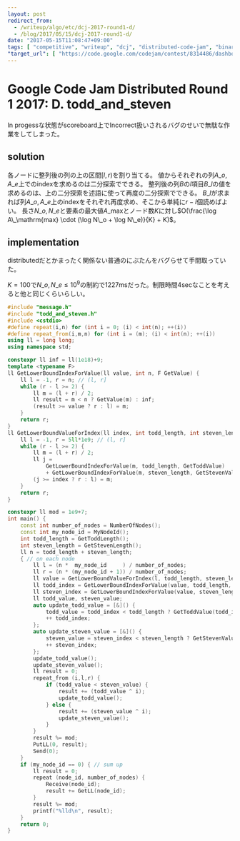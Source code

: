 ```yaml
---
layout: post
redirect_from:
  - /writeup/algo/etc/dcj-2017-round1-d/
  - /blog/2017/05/15/dcj-2017-round1-d/
date: "2017-05-15T11:08:47+09:00"
tags: [ "competitive", "writeup", "dcj", "distributed-code-jam", "binary-search" ]
"target_url": [ "https://code.google.com/codejam/contest/8314486/dashboard#s=p3" ]
---
```


# Google Code Jam Distributed Round 1 2017: D. todd_and_steven

In progessな状態がscoreboard上でIncorrect扱いされるバグのせいで無駄な作業をしてしまった。

## solution

各ノードに整列後の列の上の区間$[l, r)$を割り当てる。
値からそれぞれの列$A\_o, A\_e$上でのindexを求めるのは二分探索でできる。
整列後の列$B$の$l$項目$B\_l$の値を求めるのは、上の二分探索を述語に使って再度の二分探索でできる。
$B\_l$が求まれば列$A\_o, A\_e$上のindexをそれぞれ再度求め、そこから単純に$r-l$個読めばよい。
長さ$N\_o,N\_e$と要素の最大値$A\_\mathrm{max}$とノード数$K$に対し$O(\frac{\log A\_\mathrm{max} \cdot (\log N\_o + \log N\_e)}{K} + K)$。

## implementation

distributedだとかまったく関係ない普通のにぶたんをバグらせて手間取っていた。

$K = 100$で$N\_o, N\_e \le 10^9$の制約で$1227$msだった。制限時間$4$secなことを考えると他と同じくらいらしい。

``` c++
#include "message.h"
#include "todd_and_steven.h"
#include <cstdio>
#define repeat(i,n) for (int i = 0; (i) < int(n); ++(i))
#define repeat_from(i,m,n) for (int i = (m); (i) < int(n); ++(i))
using ll = long long;
using namespace std;

constexpr ll inf = ll(1e18)+9;
template <typename F>
ll GetLowerBoundIndexForValue(ll value, int n, F GetValue) {
    ll l = -1, r = n; // (l, r]
    while (r - l >= 2) {
        ll m = (l + r) / 2;
        ll result = m < n ? GetValue(m) : inf;
        (result >= value ? r : l) = m;
    }
    return r;
}
ll GetLowerBoundValueForIndex(ll index, int todd_length, int steven_length) {
    ll l = -1, r = 5ll*1e9; // (l, r]
    while (r - l >= 2) {
        ll m = (l + r) / 2;
        ll j =
            GetLowerBoundIndexForValue(m, todd_length, GetToddValue)
            + GetLowerBoundIndexForValue(m, steven_length, GetStevenValue);
        (j >= index ? r : l) = m;
    }
    return r;
}

constexpr ll mod = 1e9+7;
int main() {
    const int number_of_nodes = NumberOfNodes();
    const int my_node_id = MyNodeId();
    int todd_length = GetToddLength();
    int steven_length = GetStevenLength();
    ll n = todd_length + steven_length;
    { // on each node
        ll l = (n *  my_node_id     ) / number_of_nodes;
        ll r = (n * (my_node_id + 1)) / number_of_nodes;
        ll value = GetLowerBoundValueForIndex(l, todd_length, steven_length);
        ll todd_index = GetLowerBoundIndexForValue(value, todd_length, GetToddValue);
        ll steven_index = GetLowerBoundIndexForValue(value, steven_length, GetStevenValue);
        ll todd_value, steven_value;
        auto update_todd_value = [&]() {
            todd_value = todd_index < todd_length ? GetToddValue(todd_index) : inf;
            ++ todd_index;
        };
        auto update_steven_value = [&]() {
            steven_value = steven_index < steven_length ? GetStevenValue(steven_index) : inf;
            ++ steven_index;
        };
        update_todd_value();
        update_steven_value();
        ll result = 0;
        repeat_from (i,l,r) {
            if (todd_value < steven_value) {
                result += (todd_value ^ i);
                update_todd_value();
            } else {
                result += (steven_value ^ i);
                update_steven_value();
            }
        }
        result %= mod;
        PutLL(0, result);
        Send(0);
    }
    if (my_node_id == 0) { // sum up
        ll result = 0;
        repeat (node_id, number_of_nodes) {
            Receive(node_id);
            result += GetLL(node_id);
        }
        result %= mod;
        printf("%lld\n", result);
    }
    return 0;
}
```
